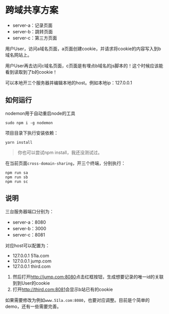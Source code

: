 # 跨域共享方案

* server-a：记录页面
* server-b：跳转页面
* server-c：第三方页面

用户User，访问a域名页面，a页面创建cookie，并请求将cookie的内容写入到b域名网站上。

用户User再去访问c域名页面，c页面是有埋点b域名的js脚本的！这个时候应该能看到读取到了b的cookie！

可以本地开三个服务器并编辑本地的host。例如本地ip：127.0.0.1

## 如何运行

nodemon用于自动重启node的工具

```
sudo npm i -g nodemon
```

项目目录下执行安装依赖：

```
yarn install
```

> 你也可以尝试npm install，我还没测试过。

在当前页面`cross-domain-sharing`，开三个终端，分别执行：

```
npm run sa
npm run sb
npm run sc
```

## 说明

三台服务器端口分别为：

* server-a：8080
* server-b：3000
* server-c：8081

对应host可以配置为：

* 127.0.0.1 51la.com
* 127.0.0.1 jump.com
* 127.0.0.1 third.com

1. 然后打开<http://jump.com:8080>点击红框按钮，生成想要记录的唯一id的关联到到User的cookie
2. 打开<http://third.com:8081>会显示b站已有的cookie


如果需要修改为例如`www.51la.com:8080`，也要对应调整。目前是个简单的demo，还有一些需要完善。